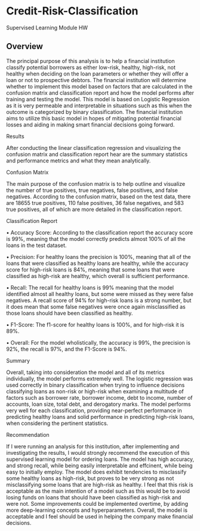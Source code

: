# Credit-Risk-Classification
Supervised Learning Module HW

## Overview 

The principal purpose of this analysis is to help a financial institution classify potential borrowers as either low-risk, healthy, high-risk, not healthy when deciding on the loan parameters or whether they will offer a loan or not to prospective debtors. The financial institution will determine whether to implement this model based on factors that are calculated in the confusion matrix and classification report and how the model performs after training and testing the model. This model is based on Logistic Regression as it is very permeable and interpretable in situations such as this when the outcome is categorized by binary classification. The financial institution aims to utilize this basic model in hopes of mitigating potential financial losses and aiding in making smart financial decisions going forward. 

Results 

After conducting the linear classification regression and visualizing the confusion matrix and classification report hear are the summary statistics and performance metrics and what they mean analytically. 

Confusion Matrix

The main purpose of the confusion matrix is to help outline and visualize the number of true positives, true negatives, false positives, and false negatives. According to the confusion matrix, based on the test data, there are 18655 true positives, 110 false positives, 36 false negatives, and 583 true positives, all of which are more detailed in the classification report. 

Classification Report

•	Accuracy Score: According to the classification report the accuracy score is 99%, meaning that the model correctly predicts almost 100% of all the loans in the test dataset. 

•	Precision: For healthy loans the precision is 100%, meaning that all of the loans that were classified as healthy loans are healthy, while the accuracy score for high-risk loans is 84%, meaning that some loans that were classified as high-risk are healthy, which overall is sufficient performance. 

•	Recall: The recall for healthy loans is 99% meaning that the model identified almost all healthy loans, but some were missed as they were false negatives. A recall score of 94% for high-risk loans is a strong number, but it does mean that some false negatives were once again misclassified as those loans should have been classified as healthy.

•	F1-Score: The f1-score for healthy loans is 100%, and for high-risk it is 89%. 

•	Overall: For the model wholistically,  the accuracy is 99%, the precision is 92%, the recall is 97%, and the F1-Score is 94%. 

Summary

Overall, taking into consideration the model and all of its metrics individually, the model performs extremely well. The logistic regression was used correctly in binary classification when trying to influence decisions classifying loans as non-risk or high-risk when examining a multitude of factors such as borrower rate, borrower income, debt to income, number of accounts, loan size, total debt, and derogatory marks. The model performs very well for each classification, providing near-perfect performance in predicting healthy loans and solid performance in predicting high-risk loans, when considering the pertinent statistics.

Recommendation

If I were running an analysis for this institution, after implementing and investigating the results, I would strongly recommend the execution of this supervised learning model for ordering loans. The model has high accuracy, and strong recall, while being easily interpretable and effcinent, while being easy to initially employ. The model does exhibit tendencies to misclassify some healthy loans as high-risk, but proves to be very strong as not misclassifying some loans that are high-risk as healthy. I feel that this risk is acceptable as the main intention of a model such as this would be to avoid losing funds on loans that should have been classified as high-risk and were not. Some improvements could be implemented overtime, by adding more deep-learning concepts and hyperparameters. Overall, the model is acceptable and I feel should be used in helping the company make financial decisions. 
